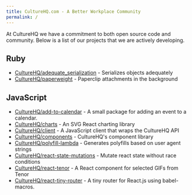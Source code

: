 ```yaml
---
title: CultureHQ.com - A Better Workplace Community
permalink: /
---
```


At CultureHQ we have a commitment to both open source code and community. Below is a list of our projects that we are actively developing.

## Ruby

* [CultureHQ/adequate_serialization](https://github.com/CultureHQ/adequate_serialization) - Serializes objects adequately
* [CultureHQ/paperweight](https://github.com/CultureHQ/paperweight) - Paperclip attachments in the background

## JavaScript

* [CultureHQ/add-to-calendar](https://culturehq.github.io/add-to-calendar) - A small package for adding an event to a calendar.
* [CultureHQ/charts](https://culturehq.github.io/charts/) - An SVG React charting library
* [CultureHQ/client](https://github.com/CultureHQ/client) - A JavaScript client that wraps the CultureHQ API
* [CultureHQ/components](https://culturehq.github.io/components) - CultureHQ's component library
* [CultureHQ/polyfill-lambda](https://github.com/CultureHQ/polyfill-lambda) - Generates polyfills based on user agent strings
* [CultureHQ/react-state-mutations](https://github.com/CultureHQ/react-state-mutations) - Mutate react state without race conditions
* [CultureHQ/react-tenor](https://culturehq.github.io/react-tenor) - A React component for selected GIFs from Tenor
* [CultureHQ/react-tiny-router](https://github.com/CultureHQ/react-tiny-router) - A tiny router for React.js using babel-macros.
